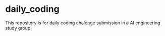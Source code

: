 # daily_coding
This repository is for daily coding chalenge submission in a AI engineering study group.
